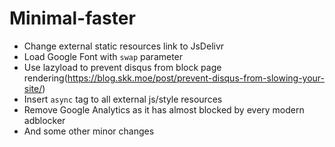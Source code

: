 # Minimal-faster

- Change external static resources link to JsDelivr
- Load Google Font with `swap` parameter
- Use lazyload to prevent disqus from block page rendering(https://blog.skk.moe/post/prevent-disqus-from-slowing-your-site/)
- Insert `async` tag to all external js/style resources
- Remove Google Analytics as it has almost blocked by every modern adblocker
- And some other minor changes

